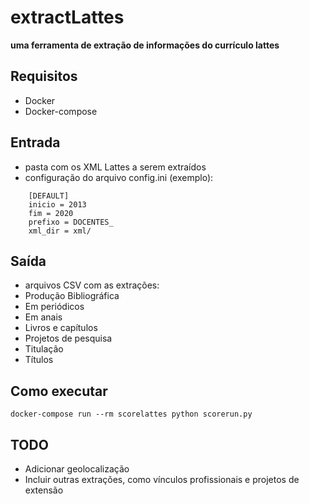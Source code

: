 # extractLattes
**uma ferramenta de extração de informações do currículo lattes**
## Requisitos

* Docker
* Docker-compose

## Entrada

* pasta com os XML Lattes a serem extraídos
* configuração do arquivo config.ini (exemplo):

```
    [DEFAULT]
    inicio = 2013
    fim = 2020
    prefixo = DOCENTES_
    xml_dir = xml/
```
## Saída

* arquivos CSV com as extrações:
 * Produção Bibliográfica
  * Em periódicos
  * Em anais
  * Livros e capítulos
 * Projetos de pesquisa
 * Titulação
 * Títulos

## Como executar

```
docker-compose run --rm scorelattes python scorerun.py
```

## TODO
* Adicionar geolocalização
* Incluir outras extrações, como vínculos profissionais e projetos de extensão